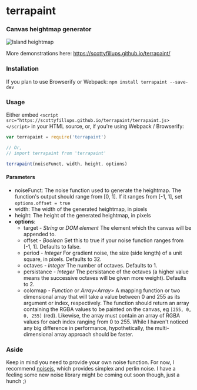 # terrapaint

### Canvas heightmap generator

![Island heightmap](https://scottyfillups.github.io/terrapaint/island.png)

More demonstrations here: <https://scottyfillups.github.io/terrapaint/>

### Installation

If you plan to use Browserify or Webpack: `npm install terrapaint --save-dev`

### Usage

Either embed `<script src="https://scottyfillups.github.io/terrapaint/terrapaint.js></script>` in your HTML source, or, if you're using Webpack / Browserify:

```js
var terrapaint = require('terrapaint')

// Or,
// import terrapaint from 'terrapaint'

terrapaint(noiseFunct, width, height, options)
```

#### Parameters
* noiseFunct: The noise function used to generate the heightmap. The function's output should range from [0, 1]. If it ranges from [-1, 1], set `options.offset = true`
* width: The width of the generated heightmap, in pixels
* height: The height of the generated heightmap, in pixels
* __options__:
  * target - _String_ or _DOM element_ The element which the canvas will be appended to.
  * offset - _Boolean_ Set this to true if your noise function ranges from [-1, 1]. Defaults to false.
  * period - _Integer_ For gradient noise, the size (side length) of a unit square, in pixels. Defaults to 32.
  * octaves - _Integer_ The number of octaves. Defaults to 1.
  * persistance - _Integer_ The persistance of the octaves (a higher value means the successive octaves will be given more weight). Defaults to 2.
  * colormap - _Function_ or _Array<Array<Integer>>_ A mapping function or two dimensional array that will take a value between 0 and 255 as its argument or index, respectively. The function should return an array containing the RGBA values to be painted on the canvas, eg `[255, 0, 0, 255]` (red). Likewise, the array must contain an array of RGBA values for each index ranging from 0 to 255. While I haven't noticed any big difference in performance, hypothetically, the multi-dimensional array approach should be faster.

### Aside

Keep in mind you need to provide your own noise function. For now, I recommend [noisejs](https://www.npmjs.com/package/noisejs), which provides simplex and perlin noise. I have a feeling some new noise library might be coming out soon though, just a hunch ;)

